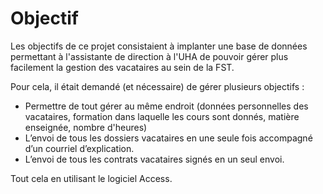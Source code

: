 # Objectif

Les objectifs de ce projet consistaient à implanter une base de données permettant à l'assistante de direction à l'UHA de pouvoir gérer plus facilement la gestion des vacataires au sein de la FST.

Pour cela, il était demandé (et nécessaire) de gérer plusieurs objectifs :

- Permettre de tout gérer au même endroit (données personnelles des vacataires, formation dans laquelle les cours sont donnés, matière enseignée, nombre d'heures)
- L’envoi de tous les dossiers vacataires en une seule fois accompagné d’un courriel d’explication.
- L’envoi de tous les contrats vacataires signés en un seul envoi.
  
Tout cela en utilisant le logiciel Access.
